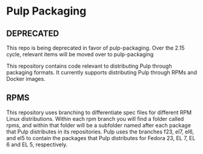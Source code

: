 Pulp Packaging
==============

DEPRECATED
----------
This repo is being deprecated in favor of pulp-packaging.  Over the 2.15 cycle, relevant items
will be moved over to pulp-packaging


This repository contains code relevant to distributing Pulp through packaging formats. It currently
supports distributing Pulp through RPMs and Docker images.


RPMS
----

This repository uses branching to differentiate spec files for different RPM Linux distributions.
Within each rpm branch you will find a folder called rpms, and within that folder will be a
subfolder named after each package that Pulp distributes in its repositories. Pulp uses the branches
f23, el7, el6, and el5 to contain the packages that Pulp distributes for Fedora 23, EL 7, EL 6 and
EL 5, respectively.
